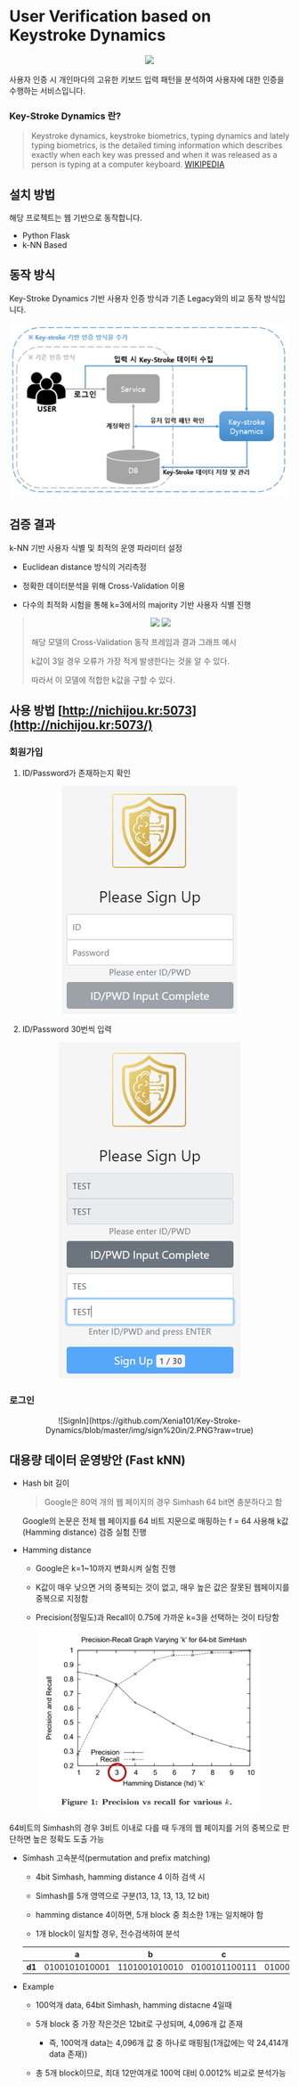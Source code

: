 # User Verification based on Keystroke Dynamics 
<p align="center">
  <img src="https://github.com/Xenia101/KeyStroke-Dynamics/blob/master/img/logo2.png?raw=true">
</p>

사용자 인증 시 개인마다의 고유한 키보드 입력 패턴을 분석하여 사용자에 대한 인증을 수행하는 서비스입니다.

### Key-Stroke Dynamics 란?
> Keystroke dynamics, keystroke biometrics, typing dynamics and lately typing biometrics, is the detailed timing information which describes exactly when each key was pressed and when it was released as a person is typing at a computer keyboard.
[WIKIPEDIA](https://en.wikipedia.org/wiki/Keystroke_dynamics)

## 설치 방법
해당 프로젝트는 웹 기반으로 동작합니다.
- Python Flask
- k-NN Based

## 동작 방식

Key-Stroke Dynamics 기반 사용자 인증 방식과 기존 Legacy와의 비교 동작 방식입니다.

<p align="center">
  <img src="https://github.com/Xenia101/Key-Stroke-Dynamics/blob/master/img/frame.png?raw=true">
</p>

## 검증 결과
k-NN 기반 사용자 식별 및 최적의 운영 파라미터 설정

  - Euclidean distance 방식의 거리측정

  - 정확한 데이터분석을 위해 Cross-Validation 이용
  
  - 다수의 최적화 시험을 통해 k=3에서의 majority 기반 사용자 식별 진행

> <p align="center">
>   <img src="https://github.com/Xenia101/KeyStroke-Dynamics/blob/master/img/cross-validation.png?raw=true">
>   <img src="https://github.com/Xenia101/KeyStroke-Dynamics/blob/master/img/graph.png?raw=true">
> </p>
>
> 해당 모델의 Cross-Validation 동작 프레임과 결과 그래프 예시
>
> k값이 3일 경우 오류가 가장 적게 발생한다는 것을 알 수 있다. 
>
> 따라서 이 모델에 적합한 k값을 구할 수 있다.


## 사용 방법 [http://nichijou.kr:5073](http://nichijou.kr:5073/)
### 회원가입 

1. ID/Password가 존재하는지 확인

<p align="center">
  <img src="https://github.com/Xenia101/Key-Stroke-Dynamics/blob/master/img/sign%20up/1.PNG?raw=true">
</p>

2. ID/Password 30번씩 입력

<p align="center">
  <img src="https://github.com/Xenia101/Key-Stroke-Dynamics/blob/master/img/sign%20up/2.PNG?raw=true">
</p>

### 로그인

<p align="center">
  ![SignIn](https://github.com/Xenia101/Key-Stroke-Dynamics/blob/master/img/sign%20in/2.PNG?raw=true)
</p>

## 대용량 데이터 운영방안 (Fast kNN)

- Hash bit 길이

  > Google은 80억 개의 웹 페이지의 경우 Simhash 64 bit면 충분하다고 함

  Google의 논문은 전체 웹 페이지를 64 비트 지문으로 매핑하는 f = 64 사용해 k값(Hamming distance) 검증 실험 진행

- Hamming distance 

  - Google은 k=1~10까지 변화시켜 실험 진행
  
  - K값이 매우 낮으면 거의 중복되는 것이 없고, 매우 높은 값은 잘못된 웹페이지를 중복으로 지정함
  
  - Precision(정밀도)과 Recall이 0.75에 가까운 k=3을 선택하는 것이 타당함

<p align="center">
  <img width="400" src="https://github.com/Xenia101/Key-Stroke-Dynamics/blob/master/img/hamming_distance_graph.png?raw=true">
</p>

64비트의 Simhash의 경우 3비트 이내로 다를 때 두개의 웹 페이지를 거의 중복으로 판단하면 높은 정확도 도출 가능

- Simhash 고속분석(permutation and prefix matching)

  - 4bit Simhash, hamming distance 4 이하 검색 시
  
  - Simhash를 5개 영역으로 구분(13, 13, 13, 13, 12 bit)
  
  - hamming distance 4이하면, 5개 block 중 최소한 1개는 일치해야 함
  
  - 1개 block이 일치할 경우, 전수검색하여 분석

  |  |  <center>a</center> |  <center>b</center> |  <center>c</center> | <center>d</center> | <center>e</center> |
  |:--------:|:--------:|:--------:|:--------:|:--------:|:--------:|
  |**d1** | <center>0100101010001</center> | <center>1101001010010</center> | <center>0100101100111</center> | <center>0100010101001</center> | <center>010010110010</center> |


- Example

  - 100억개 data, 64bit Simhash, hamming distacne 4일때

  - 5개 block 중 가장 작은것은 12bit로 구성되며, 4,096개 값 존재 
    * 즉, 100억개 data는 4,096개 값 중 하나로 매핑됨(1개값에는 약 24,414개 data 존재))
    
  - 총 5개 block이므로, 최대 12만여개로 100억 대비 0.0012% 비교로 분석가능

